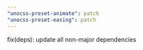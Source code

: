 ```yaml
---
"unocss-preset-animate": patch
"unocss-preset-easing": patch
---
```


fix(deps): update all non-major dependencies
